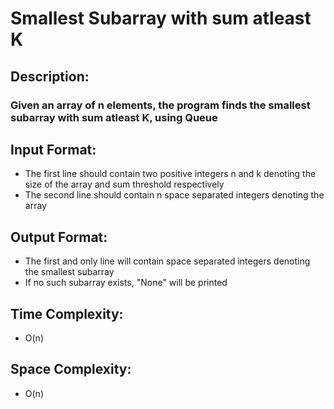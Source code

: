 # Smallest Subarray with sum atleast K
## Description:
### Given an array of n elements, the program finds the smallest subarray with sum atleast K, using Queue
## Input Format:
* The first line should contain two positive integers n and k denoting the size of the array and sum threshold respectively
* The second line should contain n space separated integers denoting the array
## Output Format:
* The first and only line will contain space separated integers denoting the smallest subarray
* If no such subarray exists, "None" will be printed
## Time Complexity: 
* O(n)
## Space Complexity: 
* O(n)